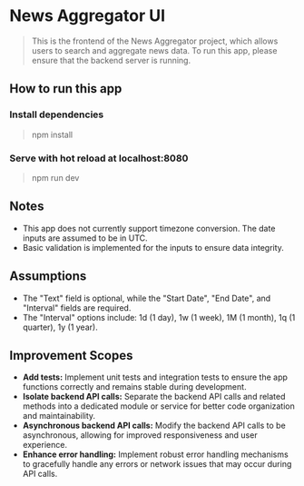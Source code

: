 
# News Aggregator UI

> This is the frontend of the News Aggregator project, which allows users to search and aggregate news data. To run this app, please ensure that the backend server is running.

## How to run this app

### Install dependencies
> npm install

### Serve with hot reload at localhost:8080
> npm run dev

## Notes
* This app does not currently support timezone conversion. The date inputs are assumed to be in UTC.
* Basic validation is implemented for the inputs to ensure data integrity.

## Assumptions
* The "Text" field is optional, while the "Start Date", "End Date", and "Interval" fields are required.
* The "Interval" options include: 1d (1 day), 1w (1 week), 1M (1 month), 1q (1 quarter), 1y (1 year).

## Improvement Scopes
* **Add tests:** Implement unit tests and integration tests to ensure the app functions correctly and remains stable during development.
* **Isolate backend API calls:** Separate the backend API calls and related methods into a dedicated module or service for better code organization and maintainability.
* **Asynchronous backend API calls:** Modify the backend API calls to be asynchronous, allowing for improved responsiveness and user experience.
* **Enhance error handling:** Implement robust error handling mechanisms to gracefully handle any errors or network issues that may occur during API calls.
